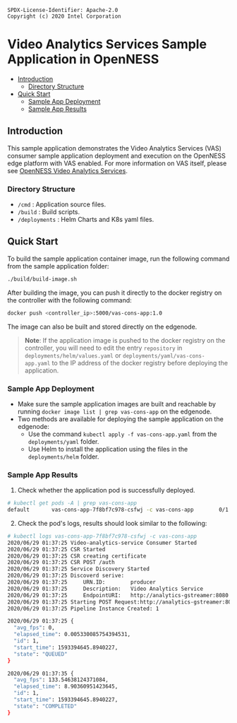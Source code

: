 ```text
SPDX-License-Identifier: Apache-2.0
Copyright (c) 2020 Intel Corporation
```

# Video Analytics Services Sample Application in OpenNESS

- [Introduction](#introduction)
  - [Directory Structure](#directory-structure)
- [Quick Start](#quick-start)
  - [Sample App Deployment](#sample-app-deployment)
  - [Sample App Results](#sample-app-results)

## Introduction

This sample application demonstrates the Video Analytics Services (VAS) consumer sample application deployment and execution on the OpenNESS edge platform with VAS enabled.
For more information on VAS itself, please see [OpenNESS Video Analytics Services](https://github.com/open-ness/specs/blob/master/doc/applications/openness_va_services.md).


### Directory Structure
- `/cmd` : Application source files.
- `/build` : Build scripts.
- `/deployments` : Helm Charts and K8s yaml files.


## Quick Start
To build  the sample application container image, run the following command from the sample application folder:

```sh
./build/build-image.sh
```

After building the image, you can push it directly to the docker registry on the controller with the following command:

```sh
docker push <controller_ip>:5000/vas-cons-app:1.0
```

The image can also be built and stored directly on the edgenode.

> **Note**: If the application image is pushed to the docker registry on the controller, you will need to edit the entry ```repository``` in ```deployments/helm/values.yaml``` or ```deployments/yaml/vas-cons-app.yaml``` to the IP address of the docker registry before deploying the application.

### Sample App Deployment

- Make sure the sample application images are built and reachable by running ```docker image list | grep vas-cons-app``` on the edgenode.
- Two methods are available for deploying the sample application on the edgenode:
  - Use the command ```kubectl apply -f vas-cons-app.yaml``` from the ```deployments/yaml``` folder.
  - Use Helm to install the application using the files in the ```deployments/helm``` folder.


### Sample App Results

1. Check whether the application pod is successfully deployed.
```sh
# kubectl get pods -A | grep vas-cons-app
default       vas-cons-app-7f8bf7c978-csfwj -c vas-cons-app        0/1     Completed   0          30h
```

2. Check the pod's logs, results should look similar to the following:

```sh
# kubectl logs vas-cons-app-7f8bf7c978-csfwj -c vas-cons-app
2020/06/29 01:37:25 Video-analytics-service Consumer Started
2020/06/29 01:37:25 CSR Started
2020/06/29 01:37:25 CSR creating certificate
2020/06/29 01:37:25 CSR POST /auth
2020/06/29 01:37:25 Service Discovery Started
2020/06/29 01:37:25 Discoverd serive:
2020/06/29 01:37:25     URN.ID:        producer
2020/06/29 01:37:25     Description:   Video Analytics Service
2020/06/29 01:37:25     EndpointURI:   http://analytics-gstreamer:8080
2020/06/29 01:37:25 Starting POST Request:http://analytics-gstreamer:8080/pipelines/emotion_recognition/1
2020/06/29 01:37:25 Pipeline Instance Created: 1

2020/06/29 01:37:25 {
  "avg_fps": 0,
  "elapsed_time": 0.005330085754394531,
  "id": 1,
  "start_time": 1593394645.8940227,
  "state": "QUEUED"
}

2020/06/29 01:37:35 {
  "avg_fps": 133.54638124371084,
  "elapsed_time": 8.90360951423645,
  "id": 1,
  "start_time": 1593394645.8940227,
  "state": "COMPLETED"
}
```
